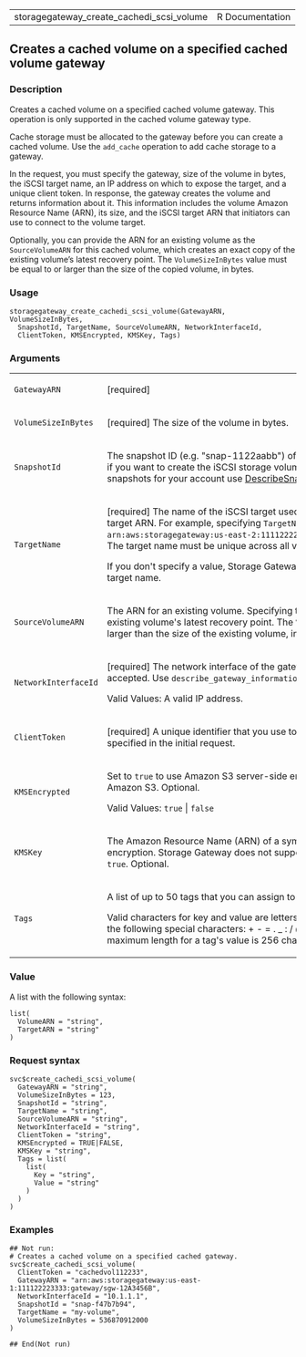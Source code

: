 <table style="width: 100%;">
<tbody>
<tr class="odd">
<td>storagegateway_create_cachedi_scsi_volume</td>
<td style="text-align: right;">R Documentation</td>
</tr>
</tbody>
</table>

## Creates a cached volume on a specified cached volume gateway

### Description

Creates a cached volume on a specified cached volume gateway. This
operation is only supported in the cached volume gateway type.

Cache storage must be allocated to the gateway before you can create a
cached volume. Use the `add_cache` operation to add cache storage to a
gateway.

In the request, you must specify the gateway, size of the volume in
bytes, the iSCSI target name, an IP address on which to expose the
target, and a unique client token. In response, the gateway creates the
volume and returns information about it. This information includes the
volume Amazon Resource Name (ARN), its size, and the iSCSI target ARN
that initiators can use to connect to the volume target.

Optionally, you can provide the ARN for an existing volume as the
`SourceVolumeARN` for this cached volume, which creates an exact copy of
the existing volume’s latest recovery point. The `VolumeSizeInBytes`
value must be equal to or larger than the size of the copied volume, in
bytes.

### Usage

    storagegateway_create_cachedi_scsi_volume(GatewayARN, VolumeSizeInBytes,
      SnapshotId, TargetName, SourceVolumeARN, NetworkInterfaceId,
      ClientToken, KMSEncrypted, KMSKey, Tags)

### Arguments

<table>
<colgroup>
<col style="width: 35%" />
<col style="width: 65%" />
</colgroup>
<tbody>
<tr class="odd">
<td><code
id="storagegateway_create_cachedi_scsi_volume_:_GatewayARN">GatewayARN</code></td>
<td><p>[required]</p></td>
</tr>
<tr class="even">
<td><code
id="storagegateway_create_cachedi_scsi_volume_:_VolumeSizeInBytes">VolumeSizeInBytes</code></td>
<td><p>[required] The size of the volume in bytes.</p></td>
</tr>
<tr class="odd">
<td><code
id="storagegateway_create_cachedi_scsi_volume_:_SnapshotId">SnapshotId</code></td>
<td><p>The snapshot ID (e.g. "snap-1122aabb") of the snapshot to restore
as the new cached volume. Specify this field if you want to create the
iSCSI storage volume from a snapshot; otherwise, do not include this
field. To list snapshots for your account use <a
href="https://docs.aws.amazon.com/AWSEC2/latest/APIReference/API_DescribeSnapshots.html">DescribeSnapshots</a>
in the <em>Amazon Elastic Compute Cloud API Reference</em>.</p></td>
</tr>
<tr class="even">
<td><code
id="storagegateway_create_cachedi_scsi_volume_:_TargetName">TargetName</code></td>
<td><p>[required] The name of the iSCSI target used by an initiator to
connect to a volume and used as a suffix for the target ARN. For
example, specifying <code>TargetName</code> as <em>myvolume</em> results
in the target ARN of <code
style="white-space: pre;">⁠arn:aws:storagegateway:us-east-2:111122223333:gateway/sgw-12A3456B/target/iqn.1997-05.com.amazon:myvolume⁠</code>.
The target name must be unique across all volumes on a gateway.</p>
<p>If you don't specify a value, Storage Gateway uses the value that was
previously used for this volume as the new target name.</p></td>
</tr>
<tr class="odd">
<td><code
id="storagegateway_create_cachedi_scsi_volume_:_SourceVolumeARN">SourceVolumeARN</code></td>
<td><p>The ARN for an existing volume. Specifying this ARN makes the new
volume into an exact copy of the specified existing volume's latest
recovery point. The <code>VolumeSizeInBytes</code> value for this new
volume must be equal to or larger than the size of the existing volume,
in bytes.</p></td>
</tr>
<tr class="even">
<td><code
id="storagegateway_create_cachedi_scsi_volume_:_NetworkInterfaceId">NetworkInterfaceId</code></td>
<td><p>[required] The network interface of the gateway on which to
expose the iSCSI target. Only IPv4 addresses are accepted. Use
<code>describe_gateway_information</code> to get a list of the network
interfaces available on a gateway.</p>
<p>Valid Values: A valid IP address.</p></td>
</tr>
<tr class="odd">
<td><code
id="storagegateway_create_cachedi_scsi_volume_:_ClientToken">ClientToken</code></td>
<td><p>[required] A unique identifier that you use to retry a request.
If you retry a request, use the same <code>ClientToken</code> you
specified in the initial request.</p></td>
</tr>
<tr class="even">
<td><code
id="storagegateway_create_cachedi_scsi_volume_:_KMSEncrypted">KMSEncrypted</code></td>
<td><p>Set to <code>true</code> to use Amazon S3 server-side encryption
with your own KMS key, or <code>false</code> to use a key managed by
Amazon S3. Optional.</p>
<p>Valid Values: <code>true</code> | <code>false</code></p></td>
</tr>
<tr class="odd">
<td><code
id="storagegateway_create_cachedi_scsi_volume_:_KMSKey">KMSKey</code></td>
<td><p>The Amazon Resource Name (ARN) of a symmetric customer master key
(CMK) used for Amazon S3 server-side encryption. Storage Gateway does
not support asymmetric CMKs. This value can only be set when
<code>KMSEncrypted</code> is <code>true</code>. Optional.</p></td>
</tr>
<tr class="even">
<td><code
id="storagegateway_create_cachedi_scsi_volume_:_Tags">Tags</code></td>
<td><p>A list of up to 50 tags that you can assign to a cached volume.
Each tag is a key-value pair.</p>
<p>Valid characters for key and value are letters, spaces, and numbers
that you can represent in UTF-8 format, and the following special
characters: + - = . _ : / @. The maximum length of a tag's key is 128
characters, and the maximum length for a tag's value is 256
characters.</p></td>
</tr>
</tbody>
</table>

### Value

A list with the following syntax:

    list(
      VolumeARN = "string",
      TargetARN = "string"
    )

### Request syntax

    svc$create_cachedi_scsi_volume(
      GatewayARN = "string",
      VolumeSizeInBytes = 123,
      SnapshotId = "string",
      TargetName = "string",
      SourceVolumeARN = "string",
      NetworkInterfaceId = "string",
      ClientToken = "string",
      KMSEncrypted = TRUE|FALSE,
      KMSKey = "string",
      Tags = list(
        list(
          Key = "string",
          Value = "string"
        )
      )
    )

### Examples

    ## Not run: 
    # Creates a cached volume on a specified cached gateway.
    svc$create_cachedi_scsi_volume(
      ClientToken = "cachedvol112233",
      GatewayARN = "arn:aws:storagegateway:us-east-1:111122223333:gateway/sgw-12A3456B",
      NetworkInterfaceId = "10.1.1.1",
      SnapshotId = "snap-f47b7b94",
      TargetName = "my-volume",
      VolumeSizeInBytes = 536870912000
    )

    ## End(Not run)
